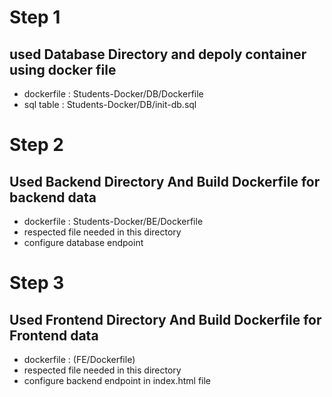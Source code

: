 # Step 1 

## used Database Directory and depoly container using docker file 
  - dockerfile : Students-Docker/DB/Dockerfile
  - sql table  : Students-Docker/DB/init-db.sql

# Step 2 

## Used Backend Directory And Build Dockerfile for backend data 
-  dockerfile : Students-Docker/BE/Dockerfile 
-  respected file needed in this directory 
-  configure database endpoint 

# Step 3

## Used Frontend Directory And Build Dockerfile for Frontend data
-  dockerfile : (FE/Dockerfile)
-  respected file needed in this directory 
-  configure backend endpoint in index.html file
